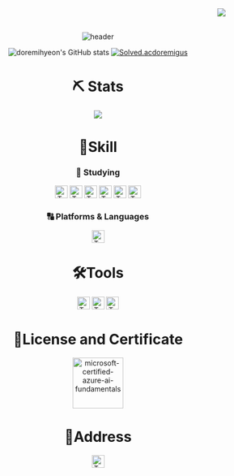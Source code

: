 <div align="right">
  <a href="https://hits.seeyoufarm.com"><img src="https://hits.seeyoufarm.com/api/count/incr/badge.svg?url=https%3A%2F%2Fgithub.com%2Fdoremihyeon&count_bg=%23DEB1FF&title_bg=%238E22FF&icon=&icon_color=%23A51414&title=hits&edge_flat=false"/></a>
</div>

<br>
<div align="center">
  
![header](https://capsule-render.vercel.app/api?type=waving&color=897EBA&text=doremihyeon🏀💜&fontSize=35&fontAlignY=40&fontAlign=50&height=250)

![doremihyeon's GitHub stats](https://github-readme-stats.vercel.app/api?username=doremihyeon&show_icons=true&theme=tokyonight)
[![Solved.acdoremigus](http://mazassumnida.wtf/api/v2/generate_badge?boj=doremigus)](https://solved.ac/doremigus)

# ⛏ Stats
  <img src="https://github-readme-stats.vercel.app/api/top-langs/?username=doremihyeon&layout=compact&theme=onedark" />
<br>

# 💪Skill

<h3> 📖 Studying </h3>
<img src="https://img.shields.io/badge/HTML-%23E34F26?logo=html5&logoColor=white" alt="TypeScript logo" title="TypeScript" height="25" />
<img src="https://img.shields.io/badge/CSS3-%231572B6?logo=css3&logoColor=white" alt="TypeScript logo" title="TypeScript" height="25" />
<img src="https://img.shields.io/badge/Java-ED8B00?logo=openjdk&logoColor=white" alt="TypeScript logo" title="TypeScript" height="25" />
<img src="https://img.shields.io/badge/Linux-%23FCC624?logo=linux&logoColor=black" alt="TypeScript logo" title="TypeScript" height="25" />
<img src="https://img.shields.io/badge/C-%23466093?logo=c&logoColor=white" alt="TypeScript logo" title="TypeScript" height="25" />
<img src="https://img.shields.io/badge/JavaScript-F7DF1E?logo=JavaScript&logoColor=white" alt="TypeScript logo" title="TypeScript" height="25" />
<br>
<h3> 🔠 Platforms & Languages </h3>
<img src="https://img.shields.io/badge/Python-%233776AB?logo=python&logoColor=white" alt="TypeScript logo" title="TypeScript" height="25" />

# 🛠️Tools
<img src="https://img.shields.io/badge/Visual%20Studio%20Code-007ACC.svg?logo=Visual%20Studio%20Code&logoColor=white" alt="TypeScript logo" title="TypeScript" height="25" />
<img src="https://img.shields.io/badge/Visual_Studio-5C2D91?logo=visual%20studio&logoColor=white" alt="TypeScript logo" title="TypeScript" height="25" />
<img src="https://img.shields.io/badge/pycharm-000000.svg?logo=pycharm&logoColor=white" alt="TypeScript logo" title="TypeScript" height="25" />

# 🪪License and Certificate
<a href="https://www.credly.com/earner/earned/badge/4e45ac95-017a-48f9-b594-7cda1ff1f5b3"><img src="https://github.com/doremihyeon/doremihyeon/assets/148046321/8f8fccfb-41c5-456a-ad04-d5151195d73d" alt="microsoft-certified-azure-ai-fundamentals" width="100" height="100"/></a>

# 📧Address
<a href="mailto:algus04617@gmail.com"><img src="https://img.shields.io/badge/algus04617@gmail.com-D14836?logo=gmail&logoColor=white" alt="TypeScript logo" title="TypeScript" height="25" /></a>
